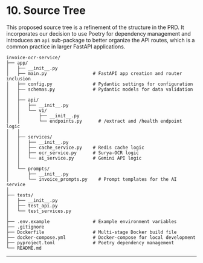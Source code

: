 # 10. Source Tree

This proposed source tree is a refinement of the structure in the PRD. It incorporates our decision to use Poetry for dependency management and introduces an `api` sub-package to better organize the API routes, which is a common practice in larger FastAPI applications.

```plaintext
invoice-ocr-service/
├── app/
│   ├── __init__.py
│   ├── main.py                 # FastAPI app creation and router inclusion
│   ├── config.py               # Pydantic settings for configuration
│   ├── schemas.py              # Pydantic models for data validation
│   │
│   ├── api/
│   │   ├── __init__.py
│   │   └── v1/
│   │       ├── __init__.py
│   │       └── endpoints.py      # /extract and /health endpoint logic
│   │
│   ├── services/
│   │   ├── __init__.py
│   │   ├── cache_service.py    # Redis cache logic
│   │   ├── ocr_service.py      # Surya-OCR logic
│   │   └── ai_service.py       # Gemini API logic
│   │
│   └── prompts/
│       ├── __init__.py
│       └── invoice_prompts.py    # Prompt templates for the AI service
│
├── tests/
│   ├── __init__.py
│   ├── test_api.py
│   └── test_services.py
│
├── .env.example                # Example environment variables
├── .gitignore
├── Dockerfile                  # Multi-stage Docker build file
├── docker-compose.yml          # Docker-compose for local development
├── pyproject.toml              # Poetry dependency management
└── README.md
```

---
